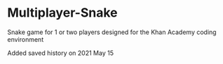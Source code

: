# Multiplayer-Snake
Snake game for 1 or two players designed for the Khan Academy coding environment

Added saved history on 2021 May 15
